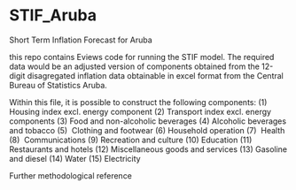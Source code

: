 # STIF_Aruba

Short Term Inflation Forecast for Aruba

this repo contains Eviews code for running the STIF model.
The required data would be an adjusted version of components obtained from the 12-digit disagregated inflation data obtainable in excel format from the Central Bureau of Statistics Aruba.

Within this file, it is possible to construct the following components:
(1)  Housing index excl. energy component 
(2)  Transport index excl. energy components 
(3)  Food and non-alcoholic beverages 
(4)  Alcoholic beverages and tobacco 
(5)  Clothing and footwear 
(6)  Household operation 
(7)  Health 
(8)  Communications 
(9)  Recreation and culture 
(10) Education 
(11) Restaurants and hotels 
(12) Miscellaneous goods and services 
(13) Gasoline and diesel 
(14) Water 
(15) Electricity 

Further methodological reference  


 


